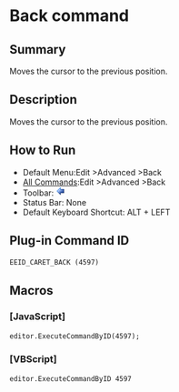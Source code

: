 # Back command

## Summary

Moves the cursor to the previous position.

## Description

Moves the cursor to the previous position.

## How to Run

- Default Menu:Edit \>Advanced \>Back
- [All Commands](../tools/all_commands):Edit \>Advanced \>Back
- Toolbar:
![](../../images/emeditor12_back_button.png)
- Status Bar: None
- Default Keyboard Shortcut: ALT + LEFT

## Plug-in Command ID

```
EEID_CARET_BACK (4597)
```

## Macros

### \[JavaScript\]

```
editor.ExecuteCommandByID(4597);
```

### \[VBScript\]

```
editor.ExecuteCommandByID 4597
```
